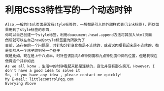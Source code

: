 # 利用CSS3特性写的一个动态时钟
	Also,一般的html页面是没有style标签的，一般都是引入的外部样式表(link标签)，所以如果用到了style标签的东西，
	你可以自己创建一个style标签，利用doucument.head.append方法将其加入html页面
	然后就可以在自己new的style标签里为所欲为了
	目前，还存在的一个问题是，时针和分针变化都是不连续的，或者说肉眼看起来是不连续的，都是突然从一个格子跳到另一个格子
	就是比如，现在是上午八点半，时针应该指向8点钟刻度和九点钟刻度中间的位置，但是我现在做得这个并非如此
	As we all konw ，生活中的时钟看起来都是连续的，变化并没有那么突兀，However，I don't have a good idea to solve it
	So, if you have any idea , please contact me quickly!
	My E-mail: littlecontrol@qq.com
	Everying Above	